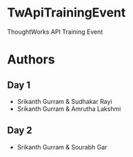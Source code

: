# TwApiTrainingEvent
ThoughtWorks API Training Event

# Authors
## Day 1
* Srikanth Gurram & Sudhakar Rayi
* Srikanth Gurram & Amrutha Lakshmi

## Day 2
* Srikanth Gurram & Sourabh Gar